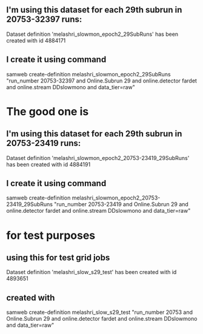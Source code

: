 ## I'm using this dataset for each 29th subrun in 20753-32397 runs:
Dataset definition 'melashri_slowmon_epoch2_29SubRuns' has been created with id 4884171
## I create it using command 
samweb create-definition melashri_slowmon_epoch2_29SubRuns "run_number 20753-32397 and Online.Subrun 29 and online.detector fardet and online.stream DDslowmono and data_tier=raw"


# The good one is

## I'm using this dataset for each 29th subrun in 20753-23419 runs:
Dataset definition 'melashri_slowmon_epoch2_20753-23419_29SubRuns' has been created with id 4884191

## I create it using command 

samweb create-definition melashri_slowmon_epoch2_20753-23419_29SubRuns "run_number 20753-23419 and Online.Subrun 29 and online.detector fardet and online.stream DDslowmono and data_tier=raw"


# for test purposes

## using this for test grid jobs
Dataset definition 'melashri_slow_s29_test' has been created with id 4893651

## created with 
samweb create-definition melashri_slow_s29_test "run_number 20753 and Online.Subrun 29 and online.detector fardet and online.stream DDslowmono and data_tier=raw"
